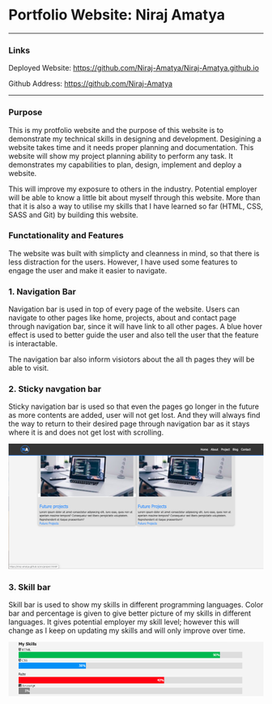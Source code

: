 # Portfolio Website: Niraj Amatya

------



### Links 

Deployed Website: https://github.com/Niraj-Amatya/Niraj-Amatya.github.io

Github Address: https://github.com/Niraj-Amatya

------

### Purpose

This is my protfolio website and the purpose of this website is to demonstrate my technical skills in designing and development. Desigining  a website takes time and it needs proper planning and documentation. This website will  show my project planning ability to perform any task. It demonstrates my capabilities to plan, design, implement and deploy a website.

This will improve my exposure to others in the industry.  Potential employer will be able to know a little bit about myself through this website. More than that it is also a way to utilise my skills that I have learned so far (HTML, CSS, SASS and Git) by building this website.



### Functationality and Features

The website was built with simplicty and cleanness in mind, so that there is less distraction for the users. However, I have  used some features  to engage the user and make it easier to navigate.



### 1. Navigation Bar

Navigation bar is used in top of every page of the website. Users can navigate to other pages like home,     projects, about and contact page through navigation bar, since it will have link to all other pages. A blue hover effect is used to better guide the user and also tell the user that the feature is interactable. 

The navigation bar also inform visiotors about the all th pages they will be able to visit.

### 2. Sticky navgation bar

Sticky navigation bar is used so that even the pages go longer in the future as more contents are added, user will not get lost. And they will always find the way to return to their desired page through navigation bar as it stays where it is and does not get lost with scrolling. 

![sticky-nav](doc/Screenshots/Website/Sticky-nav.png)




### 3. Skill bar

Skill bar is used to show my skills in different programming languages. Color bar and percentage is given to give better picture of my skills in different languages. It gives potential employer my skill level; however this will change as I keep on updating my skills and will only improve over time.

![skill-bar](doc/Screenshots/Website/skill-bar.png)









